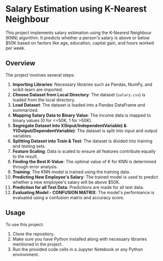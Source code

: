 # Salary Estimation using K-Nearest Neighbour

This project implements salary estimation using the K-Nearest Neighbour (KNN) algorithm. It predicts whether a person's salary is above or below $50K based on factors like age, education, capital gain, and hours worked per week.

## Overview

The project involves several steps:

1. **Importing Libraries**: Necessary libraries such as Pandas, NumPy, and scikit-learn are imported.
2. **Choose Dataset from Local Directory**: The dataset (`salary.csv`) is loaded from the local directory.
3. **Load Dataset**: The dataset is loaded into a Pandas DataFrame and summarized.
4. **Mapping Salary Data to Binary Value**: The income data is mapped to binary values (0 for <=50K, 1 for >50K).
5. **Segregate Dataset into X(Input/IndependentVariable) & Y(Output/DependentVariable)**: The dataset is split into input and output variables.
6. **Splitting Dataset into Train & Test**: The dataset is divided into training and testing sets.
7. **Feature Scaling**: Data is scaled to ensure all features contribute equally to the result.
8. **Finding the Best K-Value**: The optimal value of K for KNN is determined through error analysis.
9. **Training**: The KNN model is trained using the training data.
10. **Predicting New Employee's Salary**: The trained model is used to predict whether a new employee's salary will be above $50K.
11. **Prediction for all Test Data**: Predictions are made for all test data.
12. **Evaluating Model - CONFUSION MATRIX**: The model's performance is evaluated using a confusion matrix and accuracy score.

## Usage

To use this project:

1. Clone the repository.
2. Make sure you have Python installed along with necessary libraries mentioned in the project.
3. Run the provided code cells in a Jupyter Notebook or any Python environment.

